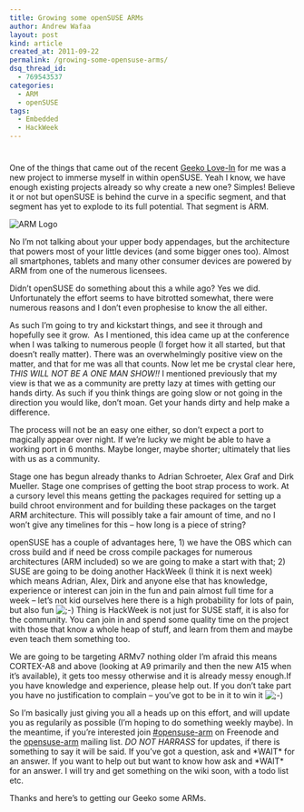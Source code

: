 ```yaml
---
title: Growing some openSUSE ARMs
author: Andrew Wafaa
layout: post
kind: article
created_at: 2011-09-22
permalink: /growing-some-opensuse-arms/
dsq_thread_id:
  - 769543537
categories:
  - ARM
  - openSUSE
tags:
  - Embedded
  - HackWeek
---
```

# 

One of the things that came out of the recent [Geeko Love-In][1] for me was a new project to immerse myself in within openSUSE. Yeah I know, we have enough existing projects already so why create a new one? Simples! Believe it or not but openSUSE is behind the curve in a specific segment, and that segment has yet to explode to its full potential. That segment is ARM.

 [1]: http://conference.opensuse.org/ "oSC11"

![ARM Logo][2]

 [2]: http://upload.wikimedia.org/wikipedia/commons/thumb/a/a1/ARM_powered_Badge.svg/220px-ARM_powered_Badge.svg.png

No I’m not talking about your upper body appendages, but the architecture that powers most of your little devices (and some bigger ones too). Almost all smartphones, tablets and many other consumer devices are powered by ARM from one of the numerous licensees.

Didn’t openSUSE do something about this a while ago? Yes we did. Unfortunately the effort seems to have bitrotted somewhat, there were numerous reasons and I don’t even prophesise to know the all either.

As such I’m going to try and kickstart things, and see it through and hopefully see it grow.  As I mentioned, this idea came up at the conference when I was talking to numerous people (I forget how it all started, but that doesn’t really matter). There was an overwhelmingly positive view on the matter, and that for me was all that counts. Now let me be crystal clear here, *THIS WILL NOT BE A ONE MAN SHOW!!* I mentioned previously that my view is that we as a community are pretty lazy at times with getting our hands dirty. As such if you think things are going slow or not going in the direction you would like, don’t moan. Get your hands dirty and help make a difference.

The process will not be an easy one either, so don’t expect a port to magically appear over night. If we’re lucky we might be able to have a working port in 6 months. Maybe longer, maybe shorter; ultimately that lies with us as a community.

Stage one has begun already thanks to Adrian Schroeter, Alex Graf and Dirk Mueller. Stage one comprises of getting the boot strap process to work. At a cursory level this means getting the packages required for setting up a build chroot environment and for building these packages on the target ARM architecture. This will possibly take a fair amount of time, and no I won’t give any timelines for this – how long is a piece of string?

openSUSE has a couple of advantages here, 1) we have the OBS which can cross build and if need be cross compile packages for numerous architectures (ARM included) so we are going to make a start with that; 2) SUSE are going to be doing another HackWeek (I think it is next week) which means Adrian, Alex, Dirk and anyone else that has knowledge, experience or interest can join in the fun and pain almost full time for a week – let’s not kid ourselves here there is a high probability for lots of pain, but also fun ![;-)][3] Thing is HackWeek is not just for SUSE staff, it is also for the community. You can join in and spend some quality time on the project with those that know a whole heap of stuff, and learn from them and maybe even teach them something too.

 [3]: http://andrew.wafaa.eu/blog/wp-includes/images/smilies/icon_wink.gif

We are going to be targeting ARMv7 nothing older I’m afraid this means CORTEX-A8 and above (looking at A9 primarily and then the new A15 when it’s available), it gets too messy otherwise and it is already messy enough.If you have knowledge and experience, please help out. If you don’t take part you have no justification to complain – you’ve got to be in it to win it ![;-)][3] 

So I’m basically just giving you all a heads up on this effort, and will update you as regularily as possible (I’m hoping to do something weekly maybe). In the meantime, if you’re interested join [#opensuse-arm][4] on Freenode and the [opensuse-arm][5] mailing list. *DO NOT HARRASS* for updates, if there is something to say it will be said. If you’ve got a question, ask and \*WAIT\* for an answer. If you want to help out but want to know how ask and \*WAIT\* for an answer. I will try and get something on the wiki soon, with a todo list etc.

 [4]: irc://irc.freenode.net/opensuse-arm "openSUSE ARM IRC channel"
 [5]: http://lists.opensuse.org/opensuse-arm "openSUSE ARM Mailing List"

Thanks and here’s to getting our Geeko some ARMs.
